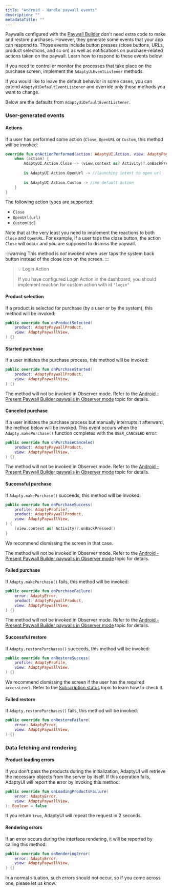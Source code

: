 ```yaml
---
title: "Android - Handle paywall events"
description: ""
metadataTitle: ""
---
```


Paywalls configured with the [Paywall Builder](adapty-paywall-builder) don't need extra code to make and restore purchases. However, they generate some events that your app can respond to. Those events include button presses (close buttons, URLs, product selections, and so on) as well as notifications on purchase-related actions taken on the paywall. Learn how to respond to these events below.

If you need to control or monitor the processes that take place on the purchase screen, implement the `AdaptyUiEventListener` methods.

If you would like to leave the default behavior in some cases, you can extend `AdaptyUiDefaultEventListener` and override only those methods you want to change.

Below are the defaults from `AdaptyUiDefaultEventListener`.

### User-generated events

#### Actions

If a user has performed some action  (`Close`, `OpenURL` or `Custom`, this method will be invoked:

```kotlin
override fun onActionPerformed(action: AdaptyUI.Action, view: AdaptyPaywallView) {
    when (action) {
        AdaptyUI.Action.Close -> (view.context as? Activity)?.onBackPressed()
        
        is AdaptyUI.Action.OpenUrl -> //launching intent to open url
        
        is AdaptyUI.Action.Custom -> //no default action
    }
}
```

The following action types are supported: 

- `Close`
- `OpenUrl(url)`
- `Custom(id)`

Note that at the very least you need to implement the reactions to both `Close` and `OpenURL`. For example, if a user taps the close button, the action `Close` will occur and you are supposed to dismiss the paywall. 

:::warning
This method is _not_ invoked when user taps the system back button instead of the close icon on the screen.
:::

> 💡 Login Action
> 
> If you have configured Login Action in the dashboard, you should implement reaction for custom action with id `"login"`

#### Product selection

If a product is selected for purchase (by a user or by the system), this method will be invoked:

```kotlin Kotlin
public override fun onProductSelected(
    product: AdaptyPaywallProduct,
    view: AdaptyPaywallView,
) {}
```

#### Started purchase

If a user initiates the purchase process, this method will be invoked:

```kotlin
public override fun onPurchaseStarted(
    product: AdaptyPaywallProduct,
    view: AdaptyPaywallView,
) {}
```

The method will not be invoked in Observer mode. Refer to the [Android - Present Paywall Builder paywalls in Observer mode](android-present-paywall-builder-paywalls-in-observer-mode) topic for details.

#### Canceled purchase

If a user initiates the purchase process but manually interrupts it afterward, the method below will be invoked. This event occurs when the `Adapty.makePurchase()` function completes with the `USER_CANCELED` error:

```kotlin
public override fun onPurchaseCanceled(
    product: AdaptyPaywallProduct,
    view: AdaptyPaywallView,
) {}
```

The method will not be invoked in Observer mode. Refer to the [Android - Present Paywall Builder paywalls in Observer mode](android-present-paywall-builder-paywalls-in-observer-mode) topic for details.

#### Successful purchase

If `Adapty.makePurchase()` succeeds, this method will be invoked:

```kotlin
public override fun onPurchaseSuccess(
    profile: AdaptyProfile?,
    product: AdaptyPaywallProduct,
    view: AdaptyPaywallView,
) {
    (view.context as? Activity)?.onBackPressed()
}
```

We recommend dismissing the screen in that case. 

The method will not be invoked in Observer mode. Refer to the [Android - Present Paywall Builder paywalls in Observer mode](android-present-paywall-builder-paywalls-in-observer-mode) topic for details.

#### Failed purchase

If `Adapty.makePurchase()` fails, this method will be invoked:

```kotlin
public override fun onPurchaseFailure(
    error: AdaptyError,
    product: AdaptyPaywallProduct,
    view: AdaptyPaywallView,
) {}
```

The method will not be invoked in Observer mode. Refer to the [Android - Present Paywall Builder paywalls in Observer mode](android-present-paywall-builder-paywalls-in-observer-mode) topic for details.

#### Successful restore

If `Adapty.restorePurchases()` succeeds, this method will be invoked:

```kotlin
public override fun onRestoreSuccess(
    profile: AdaptyProfile,
    view: AdaptyPaywallView,
) {}
```

We recommend dismissing the screen if the user has the required `accessLevel`. Refer to the [Subscription status](subscription-status) topic to learn how to check it.

#### Failed restore

If `Adapty.restorePurchases()` fails, this method will be invoked:

```kotlin
public override fun onRestoreFailure(
    error: AdaptyError,
    view: AdaptyPaywallView,
) {}
```

### Data fetching and rendering

#### Product loading errors

If you don't pass the products during the initialization, AdaptyUI will retrieve the necessary objects from the server by itself. If this operation fails, AdaptyUI will report the error by invoking this method:

```kotlin
public override fun onLoadingProductsFailure(
    error: AdaptyError,
    view: AdaptyPaywallView,
): Boolean = false
```

If you return `true`, AdaptyUI will repeat the request in 2 seconds.

#### Rendering errors

If an error occurs during the interface rendering, it will be reported by calling this method:

```kotlin
public override fun onRenderingError(
    error: AdaptyError,
    view: AdaptyPaywallView,
) {}
```

In a normal situation, such errors should not occur, so if you come across one, please let us know.